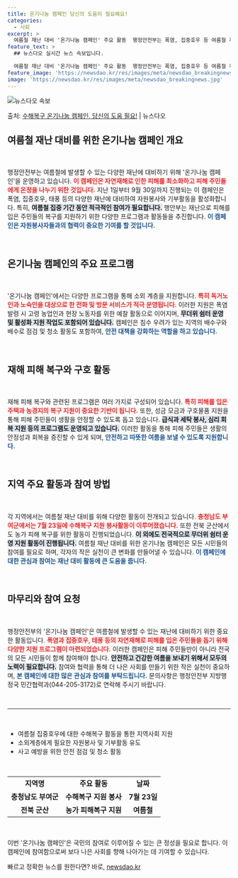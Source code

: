 ```yaml
---
title: 온기나눔 캠페인 당신의 도움이 필요해요!
categories:
  - 사회
excerpt: >
  여름철 재난 대비 '온기나눔 캠페인' 주요 활동  행정안전부는 폭염, 집중호우 등 여름철 재난·재해의 예방과…
feature_text: >
  ## 뉴스다오 실시간 뉴스 속보입니다.

  여름철 재난 대비 '온기나눔 캠페인' 주요 활동  행정안전부는 폭염, 집중호우 등 여름철 재난·재해의 예방과…
feature_image: 'https://newsdao.kr/res/images/meta/newsdao_breakingnews.jpg'
image: 'https://newsdao.kr/res/images/meta/newsdao_breakingnews.jpg'
---
```


![뉴스다오 속보](https://newsdao.kr/res/images/meta/newsdao_breakingnews.jpg)

<p>출처: <a href="https://newsdao.kr/5013" rel="dofollow">수해복구 온기나눔 캠페인, 당신의 도움 필요!</a> | 뉴스다오</p>

<h2 data-ke-size="size26">여름철 재난 대비를 위한 온기나눔 캠페인 개요</h2>
<p data-ke-size="size16">&nbsp;</p>

행정안전부는 여름철에 발생할 수 있는 다양한 재난에 대비하기 위해 '온기나눔 캠페인'을 운영하고 있습니다. <b><span style="color: #ee2323;">이 캠페인은 자연재해로 인한 피해를 최소화하고 피해 주민들에게 온정을 나누기 위한 것입니다.</span></b> 지난 1일부터 9월 30일까지 진행되는 이 캠페인은 폭염, 집중호우, 태풍 등의 다양한 재난에 대비하여 자원봉사와 기부활동을 활성화합니다. 특히, <b><span style="background-color: #21538527;">여름철 집중 기간 동안 적극적인 참여가 필요합니다.</span></b> 행안부는 재난으로 피해를 입은 주민들의 복구를 지원하기 위한 다양한 프로그램과 활동들을 추진합니다. <b><span style="color: #1a5490;">이 캠페인은 자원봉사자들과의 협력이 중요한 기여를 할 것입니다.</span></b>

<p data-ke-size="size16">&nbsp;</p>

<h2 data-ke-size="size26">온기나눔 캠페인의 주요 프로그램</h2>
<p data-ke-size="size16">&nbsp;</p>

'온기나눔 캠페인'에서는 다양한 프로그램을 통해 소외 계층을 지원합니다. <b><span style="color: #ee2323;">특히 독거노인과 노숙인을 대상으로 한 전화 및 방문 서비스가 적극 운영됩니다.</span></b> 이러한 지원은 폭염 발령 시 고령 농업인과 현장 노동자를 위한 예찰 활동으로 이어지며, <b><span style="background-color: #21538527;">무더위 쉼터 운영 및 활성화 지원 작업도 포함되어 있습니다.</span></b> 캠페인은 침수 우려가 있는 지역의 배수구와 배수로 점검 및 청소 활동도 포함하여, <b><span style="color: #1a5490;">안전 대책을 강화하는 역할을 하고 있습니다.</span></b>

<p data-ke-size="size16">&nbsp;</p>

<h2 data-ke-size="size26">재해 피해 복구와 구호 활동</h2>
<p data-ke-size="size16">&nbsp;</p>

재해 피해 복구와 관련된 프로그램은 여러 가지로 구성되어 있습니다. <b><span style="color: #ee2323;">특히 피해를 입은 주택과 농경지의 복구 지원이 중요한 기반이 됩니다.</span></b> 또한, 성금 모금과 구호물품 지원을 통해 피해 주민들이 생활을 안정할 수 있도록 돕고 있습니다. <b><span style="background-color: #21538527;">급식과 세탁 봉사, 심리 회복 지원 등의 프로그램도 운영되고 있습니다.</span></b> 이러한 활동을 통해 피해 주민들은 생활의 안정성과 회복을 증진할 수 있게 되며, <b><span style="color: #1a5490;">안전하고 따뜻한 여름을 보낼 수 있도록 지원합니다.</span></b>

<p data-ke-size="size16">&nbsp;</p>

<h2 data-ke-size="size26">지역 주요 활동과 참여 방법</h2>
<p data-ke-size="size16">&nbsp;</p>

각 지역에서는 여름철 재난 대비를 위해 다양한 활동이 전개되고 있습니다. <b><span style="color: #ee2323;">충청남도 부여군에서는 7월 23일에 수해복구 지원 봉사활동이 이루어졌습니다.</span></b> 또한 전북 군산에서도 농가 피해 복구를 위한 활동이 진행되었습니다. <b><span style="background-color: #21538527;">이 외에도 전국적으로 무더위 쉼터 운영 지원 활동이 진행됩니다.</span></b> 여름철 재난 대비를 위한 온기나눔 캠페인은 모든 시민들의 참여를 필요로 하며, 각자의 작은 실천이 큰 변화를 만들어낼 수 있습니다. <b><span style="color: #1a5490;">이 캠페인에 대한 관심과 참여는 재난 대비 활동에 큰 도움을 줍니다.</span></b>

<p data-ke-size="size16">&nbsp;</p>

<h2 data-ke-size="size26">마무리와 참여 요청</h2>
<p data-ke-size="size16">&nbsp;</p>

행정안전부의 '온기나눔 캠페인'은 여름철에 발생할 수 있는 재난에 대비하기 위한 중요한 활동입니다. <b><span style="color: #ee2323;">폭염과 집중호우, 태풍 등의 자연재해로 피해를 입은 주민들을 돕기 위해 다양한 지원 프로그램이 마련되었습니다.</span></b> 이러한 캠페인은 피해 주민들만이 아니라 전국의 모든 시민들이 함께 참여해야 합니다. <b><span style="background-color: #21538527;">안전하고 건강한 여름을 보내기 위해서 모두의 노력이 필요합니다.</span></b> 참여와 협력을 통해 더 나은 사회를 만들기 위한 작은 실천이 중요하며, <b><span style="color: #1a5490;">본 캠페인에 대한 많은 관심과 참여를 부탁드립니다.</span></b> 문의사항은 행정안전부 지방행정국 민간협력과(044-205-3172)로 연락해 주시기 바랍니다.

<p data-ke-size="size16">&nbsp;</p>

<hr>

<p data-ke-size="size16">&nbsp;</p>

<ul>
  <li>여름철 집중호우에 대한 수해복구 활동을 통한 지역사회 지원</li>
  <li>소외계층에게 필요한 자원봉사 및 기부활동 유도</li>
  <li>사고 예방을 위한 안전 점검 및 청소 활동</li>
</ul>

<p data-ke-size="size16">&nbsp;</p>

<table style="width: 100%;">
  <tr>
    <td style="text-align: center; height: 17px;"><b>지역명</b></td>
    <td style="text-align: center; height: 17px;"><b>주요 활동</b></td>
    <td style="text-align: center; height: 17px;"><b>날짜</b></td>
  </tr>
  <tr>
    <td style="text-align: center; height: 17px;"><b>충청남도 부여군</b></td>
    <td style="text-align: center; height: 17px;"><b>수해복구 지원 봉사</b></td>
    <td style="text-align: center; height: 17px;"><b>7월 23일</b></td>
  </tr>
  <tr>
    <td style="text-align: center; height: 17px;"><b>전북 군산</b></td>
    <td style="text-align: center; height: 17px;"><b>농가 피해복구 지원</b></td>
    <td style="text-align: center; height: 17px;"><b>여름철</b></td>
  </tr>
</table>

<p data-ke-size="size16">&nbsp;</p>

이번 '온기나눔 캠페인'은 국민의 참여로 이루어질 수 있는 큰 정성을 필요로 합니다. 이 캠페인에 참여함으로써 보다 나은 사회를 향해 나아가는 데 기여할 수 있습니다. 

빠르고 정확한 뉴스를 원한다면? 바로, <a href="https://newsdao.kr" rel="dofollow">newsdao.kr</a>



